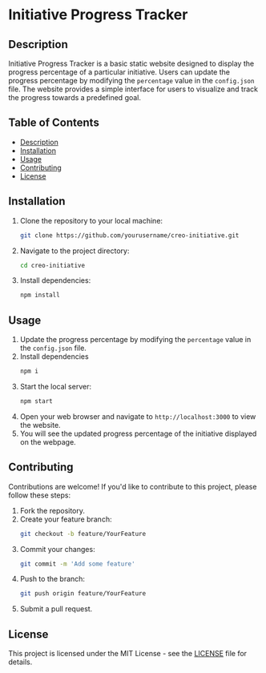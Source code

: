 # Initiative Progress Tracker

## Description
Initiative Progress Tracker is a basic static website designed to display the progress percentage of a particular initiative. Users can update the progress percentage by modifying the `percentage` value in the `config.json` file. The website provides a simple interface for users to visualize and track the progress towards a predefined goal.

## Table of Contents
- [Description](#description)
- [Installation](#installation)
- [Usage](#usage)
- [Contributing](#contributing)
- [License](#license)


## Installation
1. Clone the repository to your local machine:
    ```bash
    git clone https://github.com/yourusername/creo-initiative.git
    ```
2. Navigate to the project directory:
    ```bash
    cd creo-initiative
    ```
3. Install dependencies:
    ```bash
    npm install
    ```

## Usage
1. Update the progress percentage by modifying the `percentage` value in the `config.json` file.
2. Install dependencies 
    ```bash
    npm i
    ```
3. Start the local server:
    ```bash
    npm start
    ```
3. Open your web browser and navigate to `http://localhost:3000` to view the website.
4. You will see the updated progress percentage of the initiative displayed on the webpage.

## Contributing
Contributions are welcome! If you'd like to contribute to this project, please follow these steps:
1. Fork the repository.
2. Create your feature branch:
    ```bash
    git checkout -b feature/YourFeature
    ```
3. Commit your changes:
    ```bash
    git commit -m 'Add some feature'
    ```
4. Push to the branch:
    ```bash
    git push origin feature/YourFeature
    ```
5. Submit a pull request.

## License
This project is licensed under the MIT License - see the [LICENSE](LICENSE) file for details.